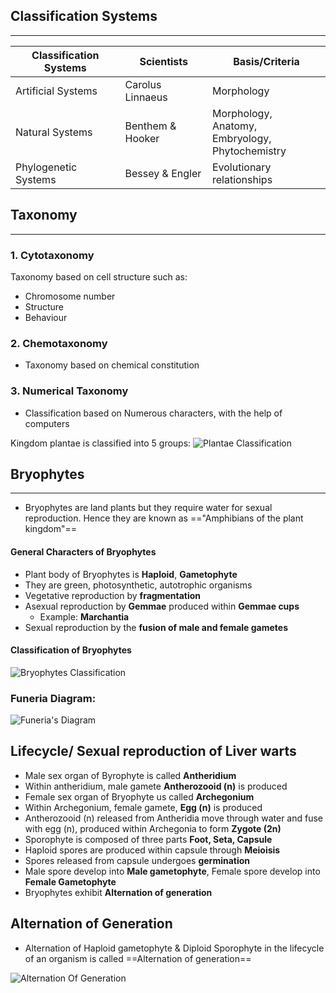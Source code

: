 ## Classification Systems
---

| Classification Systems | Scientists       | Basis/Criteria                                           |
| ---------------------- | ---------------- | -------------------------------------------------------- |
| Artificial Systems     | Carolus Linnaeus | Morphology                                               |
| Natural Systems        | Benthem & Hooker | Morphology,<br>Anatomy,<br>Embryology,<br>Phytochemistry |
| Phylogenetic Systems   | Bessey & Engler  | Evolutionary relationships                               |

## Taxonomy

---
### 1. Cytotaxonomy

Taxonomy based on cell structure such as:
- Chromosome number
- Structure 
- Behaviour
### 2. Chemotaxonomy
- Taxonomy based on chemical constitution

### 3. Numerical Taxonomy
- Classification based on Numerous characters, with the help of computers

Kingdom plantae is classified into 5 groups:
![Plantae Classification](PlantaeClassification.svg)

## Bryophytes
---

- Bryophytes are land plants but they require water for sexual reproduction. Hence they are known as =="Amphibians of the plant kingdom"==
#### General Characters of Bryophytes
- Plant body of Bryophytes is **Haploid**, **Gametophyte**
- They are green, photosynthetic, autotrophic organisms
- Vegetative reproduction by **fragmentation**
- Asexual reproduction by **Gemmae** produced within **Gemmae cups**
	- Example: **Marchantia**
- Sexual reproduction by the **fusion of male and female gametes**

#### Classification of Bryophytes
![Bryophytes Classification](BryophytesClassification.svg)

### Funeria Diagram:

![Funeria's Diagram](FuneriaDiagram.svg)

## Lifecycle/ Sexual reproduction of Liver warts
-  Male sex organ of Byrophyte is called **Antheridium**
-  Within antheridium, male gamete **Antherozooid (n)** is produced
-  Female sex organ of Bryophyte us called **Archegonium**
-  Within Archegonium, female gamete, **Egg (n)** is produced 
-  Antherozooid (n) released from Antheridia move through water and fuse with egg (n),  produced within Archegonia to form **Zygote (2n)**
-  Sporophyte is composed of three parts **Foot, Seta, Capsule** 
-  Haploid spores are produced within capsule through **Meioisis**
-  Spores released from capsule undergoes **germination**
-  Male spore develop into **Male gametophyte**, Female spore develop into **Female Gametophyte**
-  Bryophytes exhibit **Alternation of generation**

## Alternation of Generation
-  Alternation of Haploid gametophyte & Diploid Sporophyte in the lifecycle of an organism is called ==Alternation of generation== 

![Alternation Of Generation](AlternationOfGeneration.svg)

